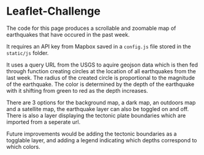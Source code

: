 # Leaflet-Challenge
The code for this page produces a scrollable and zoomable map of earthquakes that have occured in the past week. 

It requires an API key from Mapbox saved in a `config.js` file stored in the `static/js` folder.

It uses a query URL from the USGS to aquire geojson data which is then fed through function creating circles at the location of all earthquakes from the last week. The radius of the created circle is proportional to the magnitude of the earthquake. The color is determined by the depth of the earthquake with it shifting from green to red as the depth increases.

There are 3 options for the background map, a dark map, an outdoors map and a satellite map, the earthquake layer can also be toggled on and off. There is also a layer displaying the tectonic plate boundaries which are imported from a seperate url.

Future improvements would be adding the tectonic boundaries as a togglable layer, and adding a legend indicating which depths correspond to which colors.